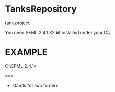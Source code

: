 # TanksRepository
tank project 

You need SFML 2.4.1 32 bit installed under your C:\ 

EXAMPLE
===
C:\SFML-2.4.1\*

===
* stands for sub forders
